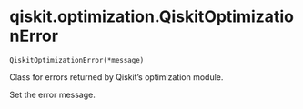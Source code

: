 # qiskit.optimization.QiskitOptimizationError



`QiskitOptimizationError(*message)`

Class for errors returned by Qiskit’s optimization module.

Set the error message.
